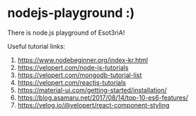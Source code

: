 # nodejs-playground :)
There is node.js playground of Esot3riA!

Useful tutorial links:
1. https://www.nodebeginner.org/index-kr.html
2. https://velopert.com/node-js-tutorials
3. https://velopert.com/mongodb-tutorial-list
4. https://velopert.com/reactjs-tutorials
5. https://material-ui.com/getting-started/installation/
6. https://blog.asamaru.net/2017/08/14/top-10-es6-features/
7. https://velog.io/@velopert/react-component-styling